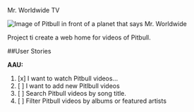 Mr. Worldwide TV

![Image of Pitbull in front of a planet that says Mr. Worldwide](http://www.pitbullmusic.com/sites/pitbull/files/earthpitfinal23.png)

Project ti create a web home for videos of Pitbull.

##User Stories

**AAU:**

1. [x] I want to watch Pitbull videos...
2. [ ] I want to add new Pitlbull videos
3. [ ] Search Pitbull videos by song title.
4. [ ] Filter Pitbull videos by albums or featured artists

